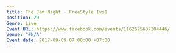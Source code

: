 ```yaml
---
title: The Jam Night - FreeStyle 1vs1
position: 29
Genre: Live
Event URL: https://www.facebook.com/events/1162625637204446/
Venue: "#N/A"
Event date: 2017-09-09 07:00:00 +07:00
---
```


